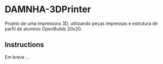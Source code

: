 # DAMNHA-3DPrinter
Projeto de uma impressora 3D, utilizando peças impressas e estrutura de parfil de aluminio OpenBuilds 20x20.

## Instructions
Em breve ...
